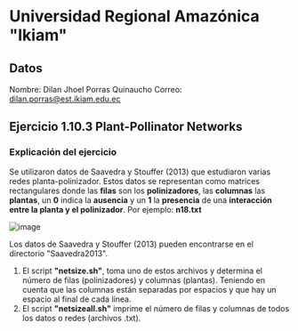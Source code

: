 # Universidad Regional Amazónica "Ikiam"
## Datos
Nombre: Dilan Jhoel Porras Quinaucho
Correo: dilan.porras@est.ikiam.edu.ec
## Ejercicio 1.10.3 Plant-Pollinator Networks
### Explicación del ejercicio
Se utilizaron datos de Saavedra y Stouffer (2013) que estudiaron varias redes planta-polinizador. 
Estos datos se representan como matrices rectangulares donde las __filas__ son los __polinizadores__, las __columnas__ las __plantas__, un __0__ indica la __ausencia__ y un __1__ la __presencia__ de una __interacción entre la planta y el polinizador__.
Por ejemplo: __n18.txt__

![image](https://user-images.githubusercontent.com/97655109/150469392-649da477-91a7-407c-a58c-4f14bce3c10b.png)

Los datos de Saavedra y Stouffer (2013) pueden encontrarse en el directorio "Saavedra2013".
1. El script __"netsize.sh"__, toma uno de estos archivos y determina el número de filas (polinizadores) y columnas (plantas). Teniendo en cuenta que las columnas están separadas por espacios y que hay un espacio al final de cada línea.
2. El script __"netsizeall.sh"__ imprime el número de filas y columnas de todos los datos o redes (archivos .txt).
